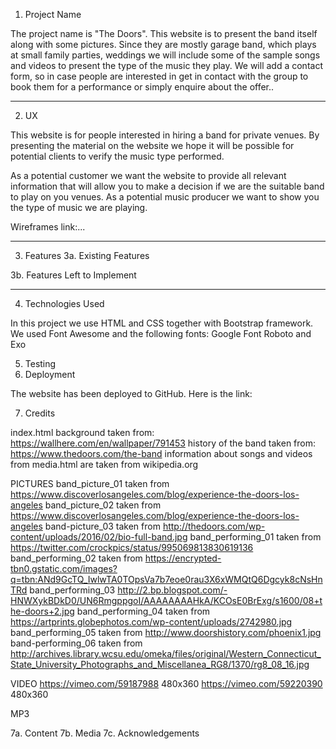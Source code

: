 1. Project Name

The project name is "The Doors". This website is to present the band itself along with some pictures. 
Since they are mostly garage band, which plays at small family parties, weddings we will include some of the sample songs and videos to present the type of the music they play.
We will add a contact form, so in case people are interested in get in contact with the group to book them for a performance or simply enquire about the offer.. 

------------------------------------

2. UX

This website is for people interested in hiring a band for private venues.
By presenting the material on the website we hope it will be possible for potential clients to verify the music type performed.

As a potential customer we want the website to provide all relevant information that will allow you to make a decision if we are the suitable band to play on you venues.
As a potential music producer we want to show you the type of music we are playing.

Wireframes link:...

------------------------------------

3. Features
3a. Existing Features



3b. Features Left to Implement


------------------------------------

4. Technologies Used

In this project we use HTML and CSS together with Bootstrap framework. 
We used Font Awesome and the following fonts: Google Font Roboto and Exo

5. Testing
6. Deployment

The website has been deployed to GitHub. Here is the link: 


7. Credits

index.html background taken from: https://wallhere.com/en/wallpaper/791453
history of the band taken from: https://www.thedoors.com/the-band
information about songs and videos from media.html are taken from wikipedia.org

PICTURES
band_picture_01 taken from https://www.discoverlosangeles.com/blog/experience-the-doors-los-angeles
band_picture_02 taken from https://www.discoverlosangeles.com/blog/experience-the-doors-los-angeles
band-picture_03 taken from http://thedoors.com/wp-content/uploads/2016/02/bio-full-band.jpg
band_performing_01 taken from https://twitter.com/crockpics/status/995069813830619136
band_performing_02 taken from https://encrypted-tbn0.gstatic.com/images?q=tbn:ANd9GcTQ_IwlwTA0TOpsVa7b7eoe0rau3X6xWMQtQ6Dgcyk8cNsHnTRd
band_performing_03 http://2.bp.blogspot.com/-HNWXykBDkD0/UN6RmgppgoI/AAAAAAAAHkA/KCOsE0BrExg/s1600/08+the-doors+2.jpg
band_performing_04 taken from https://artprints.globephotos.com/wp-content/uploads/2742980.jpg
band_performing_05 taken from http://www.doorshistory.com/phoenix1.jpg
band-performing_06 taken from http://archives.library.wcsu.edu/omeka/files/original/Western_Connecticut_State_University_Photographs_and_Miscellanea_RG8/1370/rg8_08_16.jpg

VIDEO
https://vimeo.com/59187988 480x360
https://vimeo.com/59220390 480x360

MP3


7a. Content
7b. Media 
7c. Acknowledgements

